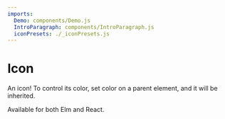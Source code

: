 ```yaml
---
imports:
  Demo: components/Demo.js
  IntroParagraph: components/IntroParagraph.js
  iconPresets: ./_iconPresets.js
---
```


# Icon

<IntroParagraph>

An icon! To control its color, set color on a parent element, and it will be inherited.

Available for both Elm and React.

</IntroParagraph>

<Demo presets={iconPresets} />
